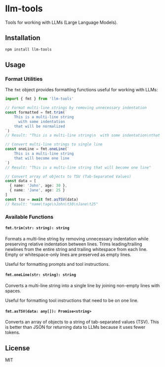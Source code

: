 # llm-tools

Tools for working with LLMs (Large Language Models).

## Installation

```bash
npm install llm-tools
```

## Usage

### Format Utilities

The `fmt` object provides formatting functions useful for working with LLMs:

```typescript
import { fmt } from 'llm-tools'

// Format multi-line strings by removing unnecessary indentation
const formatted = fmt.trim(`
    This is a multi-line string
      with some indentation
    that will be normalized
`)
// Result: "This is a multi-line string\n  with some indentation\nthat will be normalized"

// Convert multi-line strings to single line
const oneLine = fmt.oneLine(`
    This is a multi-line string
    that will become one line
`)
// Result: "This is a multi-line string that will become one line"

// Convert array of objects to TSV (Tab-Separated Values)
const data = [
  { name: 'John', age: 30 },
  { name: 'Jane', age: 25 }
]
const tsv = await fmt.asTSV(data)
// Result: "name\tage\nJohn\t30\nJane\t25"
```

### Available Functions

#### `fmt.trim(str: string): string`

Formats a multi-line string by removing unnecessary indentation while preserving relative indentation between lines. Trims leading/trailing newlines from the entire string and trailing whitespace from each line. Empty or whitespace-only lines are preserved as empty lines.

Useful for formatting prompts and tool instructions.

#### `fmt.oneLine(str: string): string`

Converts a multi-line string into a single line by joining non-empty lines with spaces.

Useful for formatting tool instructions that need to be on one line.

#### `fmt.asTSV(data: any[]): Promise<string>`

Converts an array of objects to a string of tab-separated values (TSV). This is better than JSON for returning data to LLMs because it uses fewer tokens.

## License

MIT
